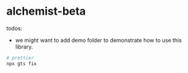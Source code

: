 # alchemist-beta

todos:

- we might want to add demo folder to demonstrate how to use this library.

```bash
# prettier
npx gts fix
```
